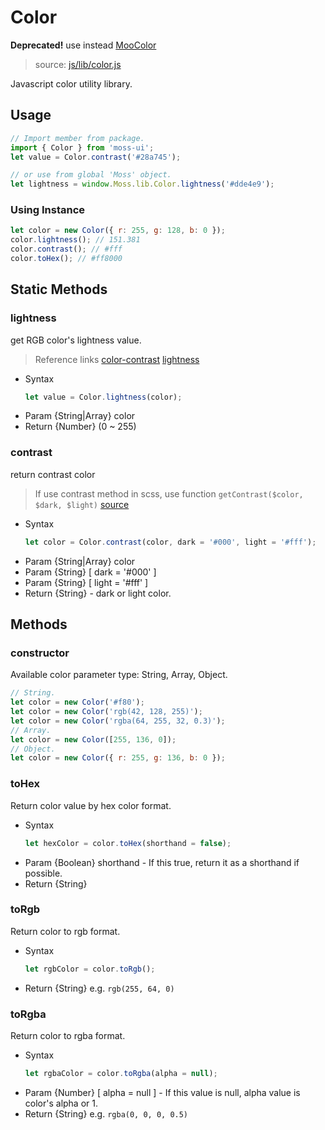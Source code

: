 # Color

**Deprecated!** use instead [MooColor](https://github.com/archco/moo-color#readme)

> source: [js/lib/color.js](../../src/js/lib/color.js)

Javascript color utility library.

## Usage

```javascript
// Import member from package.
import { Color } from 'moss-ui';
let value = Color.contrast('#28a745');

// or use from global 'Moss' object.
let lightness = window.Moss.lib.Color.lightness('#dde4e9');
```

### Using Instance

```javascript
let color = new Color({ r: 255, g: 128, b: 0 });
color.lightness(); // 151.381
color.contrast(); // #fff
color.toHex(); // #ff8000
```

## Static Methods

### lightness

get RGB color's lightness value.
> Reference links
> [color-contrast](https://www.w3.org/TR/AERT#color-contrast)
> [lightness](https://en.wikipedia.org/wiki/HSL_and_HSV#Lightness)

- Syntax
  ```javascript
  let value = Color.lightness(color);
  ```
- Param {String|Array} color
- Return {Number} (0 ~ 255)

### contrast

return contrast color
> If use contrast method in scss, use function `getContrast($color, $dark, $light)`
> [source](../../src/scss/lib/_functions.scss#L7)

- Syntax
  ```javascript
  let color = Color.contrast(color, dark = '#000', light = '#fff');
  ```
- Param {String|Array} color
- Param {String} \[ dark = '#000' \]
- Param {String} \[ light = '#fff' \]
- Return {String} - dark or light color.

## Methods

### constructor

Available color parameter type: String, Array, Object.

```javascript
// String.
let color = new Color('#f80');
let color = new Color('rgb(42, 128, 255)');
let color = new Color('rgba(64, 255, 32, 0.3)');
// Array.
let color = new Color([255, 136, 0]);
// Object.
let color = new Color({ r: 255, g: 136, b: 0 });
```

### toHex

Return color value by hex color format.

- Syntax
  ```javascript
  let hexColor = color.toHex(shorthand = false);
  ```
- Param {Boolean} shorthand - If this true, return it as a shorthand if possible.
- Return {String}

### toRgb

Return color to rgb format.

- Syntax
  ```javascript
  let rgbColor = color.toRgb();
  ```
- Return {String} e.g. `rgb(255, 64, 0)`

### toRgba

Return color to rgba format.

- Syntax
  ```javascript
  let rgbaColor = color.toRgba(alpha = null);
  ```
- Param {Number} \[ alpha = null \] - If this value is null, alpha value is color's alpha or 1.
- Return {String} e.g. `rgba(0, 0, 0, 0.5)`
